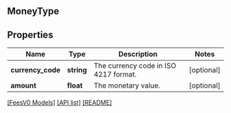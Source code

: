 ## MoneyType

## Properties

Name | Type | Description | Notes
------------ | ------------- | ------------- | -------------
**currency_code** | **string** | The currency code in ISO 4217 format. | [optional]
**amount** | **float** | The monetary value. | [optional]

[[FeesV0 Models]](../) [[API list]](../../Api) [[README]](../../../README.md)
